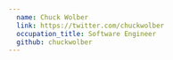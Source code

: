 ```yaml
---
  name: Chuck Wolber
  link: https://twitter.com/chuckwolber
  occupation_title: Software Engineer
  github: chuckwolber
---
```

